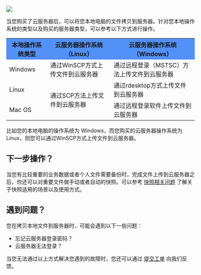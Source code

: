 ![](https://main.qcloudimg.com/raw/ab156b4c6b42425716c05417a4f1eab1.jpg)

当您购买了云服务器后，可以将您本地电脑的文件拷贝到服务器。针对您本地操作系统的类型以及购买的服务器类型，可以参考以下方式进行操作。
 
 <table>
      <tr bgcolor=#5291F8>
        <th >本地操作系统类型</th>
        <th>云服务器操作系统（Linux）</th>
        <th>云服务器操作系统（Windows）</th>		
      </tr>
      <tr>
        <td> Windows</td>
        <td>通过WinSCP方式上传文件到云服务器</td>
        <td>通过远程登录（MSTSC）方法上传文件到云服务器</td>
      </tr>
      <tr>
        <td> Linux </td>
        <td rowspan=2>通过SCP方法上传文件到云服务器</td>
        <td>通过rdesktop方式上传文件到云服务器</td>
      </tr>
      <tr>
        <td>Mac OS</td>
        <td>通过远程登录软件上传文件到云服务器</td>
      </tr>
    </table>
比如您的本地电脑的操作系统为 Windows，而您购买的云服务器操作系统为 Linux，则您可以通过WinSCP方式上传文件到云服务器。

## 下一步操作？
当您有比较重要的业务数据或者个人文件需要备份时，完成文件上传到云服务器之后，你还可以对重要文件做手动或者自动的快照。可以参考 [快照相关问题](https://cloud.tencent.com/document/product/362/17820) 了解关于快照适用的场景以及使用方式。

## 遇到问题？
您在拷贝本地文件到服务器时，可能会遇到以下一些问题：
- 忘记云服务器登录密码？
- 云服务器无法登录？

当您无法通过以上方式解决您遇到的故障时，您还可以通过 [提交工单](https://console.cloud.tencent.com/workorder/category) 向我们反馈。
